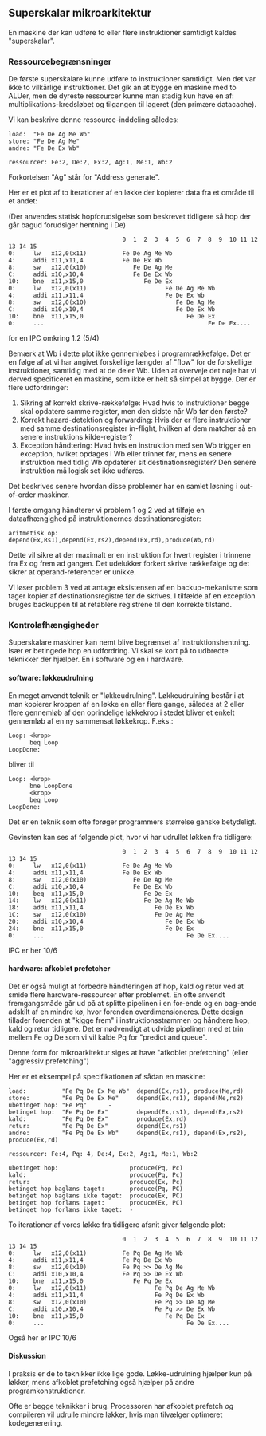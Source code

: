 
## Superskalar mikroarkitektur

En maskine der kan udføre to eller flere instruktioner samtidigt kaldes "superskalar".

### Ressourcebegrænsninger

De første superskalare kunne udføre to instruktioner samtidigt. Men det var ikke to vilkårlige instruktioner.
Det gik an at bygge en maskine med to ALUer, men de dyreste ressourcer kunne man stadig kun have en af: multiplikations-kredsløbet og tilgangen til lageret (den primære datacache).

Vi kan beskrive denne ressource-inddeling således:

~~~
load:  "Fe De Ag Me Wb"
store: "Fe De Ag Me"
andre: "Fe De Ex Wb"

ressourcer: Fe:2, De:2, Ex:2, Ag:1, Me:1, Wb:2
~~~
Forkortelsen "Ag" står for "Address generate".

Her er et plot af to iterationer af en løkke der kopierer data fra et område til et andet:

(Der anvendes statisk hopforudsigelse som beskrevet tidligere så hop der går bagud
forudsiger hentning i De)

~~~
                                0  1  2  3  4  5  6  7  8  9  10 11 12 13 14 15
0:     lw   x12,0(x11)          Fe De Ag Me Wb
4:     addi x11,x11,4           Fe De Ex Wb
8:     sw   x12,0(x10)             Fe De Ag Me
C:     addi x10,x10,4              Fe De Ex Wb
10:    bne  x11,x15,0                 Fe De Ex
0:     lw   x12,0(x11)                      Fe De Ag Me Wb
4:     addi x11,x11,4                       Fe De Ex Wb
8:     sw   x12,0(x10)                         Fe De Ag Me
C:     addi x10,x10,4                          Fe De Ex Wb
10:    bne  x11,x15,0                             Fe De Ex
0:     ...                                              Fe De Ex....
~~~

for en IPC omkring 1.2 (5/4)

Bemærk at Wb i dette plot ikke gennemløbes i programrækkefølge. Det er en følge af at vi har angivet forskellige længder af "flow" for de forskellige instruktioner, samtidig med at de deler Wb. Uden at overveje det nøje har vi derved specificeret en maskine, som ikke er helt så simpel at bygge. Der er flere udfordringer:

1. Sikring af korrekt skrive-rækkefølge: Hvad hvis to instruktioner begge skal opdatere samme register, men den sidste når Wb før den første?
2. Korrekt hazard-detektion og forwarding: Hvis der er flere instruktioner med samme destinationsregister in-flight, hvilken af dem matcher så en senere instruktions kilde-register?
2. Exception håndtering: Hvad hvis en instruktion med sen Wb trigger en exception, hvilket opdages i Wb eller trinnet før, mens en senere instruktion med tidlig Wb opdaterer sit destinationsregister? Den senere instruktion må logisk set ikke udføres.

Det beskrives senere hvordan disse problemer har en samlet løsning i out-of-order maskiner.

I første omgang håndterer vi problem 1 og 2 ved at tilføje en dataafhængighed på instruktionernes destinationsregister:

~~~
aritmetisk op: depend(Ex,Rs1),depend(Ex,rs2),depend(Ex,rd),produce(Wb,rd)
~~~

Dette vil sikre at der maximalt er en instruktion for hvert register i trinnene fra Ex og frem ad gangen. Det udelukker forkert skrive rækkefølge og det sikrer at operand-referencer er unikke.

Vi løser problem 3 ved at antage eksistensen af en backup-mekanisme som tager kopier af destinationsregistre før de skrives. I tilfælde af en exception bruges backuppen til at retablere registrene til den korrekte tilstand.


### Kontrolafhængigheder

Superskalare maskiner kan nemt blive begrænset af instruktionshentning. Især er betingede hop
en udfordring. Vi skal se kort på to udbredte teknikker der hjælper. En i software og en i hardware.

#### software: løkkeudrulning

En meget anvendt teknik er "løkkeudrulning". Løkkeudrulning består i at man kopierer kroppen af en 
løkke en eller flere gange, således at 2 eller flere gennemløb af den oprindelige løkkekrop i stedet
bliver et enkelt gennemløb af en ny sammensat løkkekrop. F.eks.:

~~~
Loop: <krop>
      beq Loop
LoopDone:
~~~

bliver til

~~~
Loop: <krop>
      bne LoopDone
      <krop>
      beq Loop
LoopDone:
~~~

Det er en teknik som ofte forøger programmers størrelse ganske betydeligt.

Gevinsten kan ses af følgende plot, hvor vi har udrullet løkken fra tidligere:

~~~
                                0  1  2  3  4  5  6  7  8  9  10 11 12 13 14 15
0:     lw   x12,0(x11)          Fe De Ag Me Wb
4:     addi x11,x11,4           Fe De Ex Wb
8:     sw   x12,0(x10)             Fe De Ag Me
C:     addi x10,x10,4              Fe De Ex Wb
10:    beq  x11,x15,0                 Fe De Ex
14:    lw   x12,0(x11)                Fe De Ag Me Wb
18:    addi x11,x11,4                    Fe De Ex Wb
1C:    sw   x12,0(x10)                   Fe De Ag Me
20:    addi x10,x10,4                       Fe De Ex Wb
24:    bne  x11,x15,0                       Fe De Ex
0:     ...                                        Fe De Ex....
~~~

IPC er her 10/6

#### hardware: afkoblet prefetcher

Det er også muligt at forbedre håndteringen af hop, kald og retur ved at smide flere hardware-ressourcer
efter problemet. En ofte anvendt fremgangsmåde går ud på at splitte pipelinen i en for-ende og en bag-ende 
adskilt af en mindre kø, hvor forenden overdimensioneres. Dette design tillader forenden at "kigge frem"
i instruktionsstrømmen og håndtere hop, kald og retur tidligere. Det er nødvendigt at udvide pipelinen
med et trin mellem Fe og De som vi vil kalde Pq for "predict and queue". 

Denne form for mikroarkitektur siges at have "afkoblet prefetching" (eller "aggressiv prefetching")

Her er et eksempel på specifikationen af sådan en maskine:

~~~Text
load:          "Fe Pq De Ex Me Wb"  depend(Ex,rs1), produce(Me,rd)
store:         "Fe Pq De Ex Me"     depend(Ex,rs1), depend(Me,rs2)
ubetinget hop: "Fe Pq"      -
betinget hop:  "Fe Pq De Ex"        depend(Ex,rs1), depend(Ex,rs2)
kald:          "Fe Pq De Ex"        produce(Ex,rd)
retur:         "Fe Pq De Ex"        depend(Ex,rs1)
andre:         "Fe Pq De Ex Wb"     depend(Ex,rs1), depend(Ex,rs2), produce(Ex,rd)

ressourcer: Fe:4, Pq: 4, De:4, Ex:2, Ag:1, Me:1, Wb:2

ubetinget hop:                    produce(Pq, Pc)
kald:                             produce(Pq, Pc)
retur:                            produce(Ex, Pc)
betinget hop baglæns taget:       produce(Pq, PC)
betinget hop baglæns ikke taget:  produce(Ex, PC)
betinget hop forlæns taget:       produce(Ex, PC)
betinget hop forlæns ikke taget:  -
~~~

To iterationer af vores løkke fra tidligere afsnit giver følgende plot:

~~~
                                0  1  2  3  4  5  6  7  8  9  10 11 12 13 14 15
0:     lw   x12,0(x11)          Fe Pq De Ag Me Wb
4:     addi x11,x11,4           Fe Pq De Ex Wb
8:     sw   x12,0(x10)          Fe Pq >> De Ag Me
C:     addi x10,x10,4           Fe Pq >> De Ex Wb
10:    bne  x11,x15,0              Fe Pq De Ex
0:     lw   x12,0(x11)                   Fe Pq De Ag Me Wb
4:     addi x11,x11,4                    Fe Pq De Ex Wb
8:     sw   x12,0(x10)                   Fe Pq >> De Ag Me
C:     addi x10,x10,4                    Fe Pq >> De Ex Wb
10:    bne  x11,x15,0                       Fe Pq De Ex
0:     ...                                        Fe De Ex....
~~~

Også her er IPC 10/6

#### Diskussion

I praksis er de to teknikker ikke lige gode. Løkke-udrulning hjælper kun på løkker,
mens afkoblet prefetching også hjælper på andre programkonstruktioner.

Ofte er begge teknikker i brug. Processoren har afkoblet prefetch *og* compileren vil
udrulle mindre løkker, hvis man tilvælger optimeret kodegenerering.
